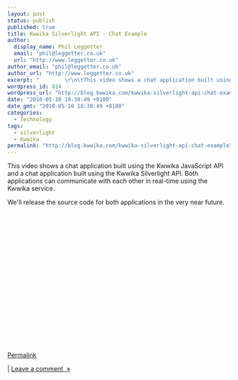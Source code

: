 ```yaml
---
layout: post
status: publish
published: true
title: Kwwika Silverlight API - Chat Example
author:
  display_name: Phil Leggetter
  email: "phil@leggetter.co.uk"
  url: "http://www.leggetter.co.uk"
author_email: "phil@leggetter.co.uk"
author_url: "http://www.leggetter.co.uk"
excerpt: "        \r\n\tThis video shows a chat application built using the Kwwika JavaScript API and a chat application built using the Kwwika Silverlight API. Both applications can communicate with each other in real-time using the Kwwika service.We&#39;ll releas..."
wordpress_id: 824
wordpress_url: "http://blog.kwwika.com/kwwika-silverlight-api-chat-example"
date: "2010-05-10 19:30:49 +0100"
date_gmt: "2010-05-10 18:30:49 +0100"
categories:
  - Technology
tags:
  - silverlight
  - Kwwika
permalink: "http://blog.kwwika.com/kwwika-silverlight-api-chat-example"
---
```


<p>
	This video shows a chat application built using the Kwwika JavaScript API and a chat application built using the Kwwika Silverlight API. Both applications can communicate with each other in real-time using the Kwwika service.
<p />
<div>We&#39;ll release the source code for both applications in the very near future.</div>
<p />
<div><object height="300" width="500"><param name="movie" value="http://www.youtube.com/v/bmkR0tO7WhA&hl=en&fs=1&hd=1" /></param><param name="wmode" value="window" /><param name="allowFullScreen" value="true" /></param><param name="allowscriptaccess" value="always" /></param><embed src="http://www.youtube.com/v/bmkR0tO7WhA&hl=en&fs=1&hd=1" allowfullscreen="true" type="application/x-shockwave-flash" allowscriptaccess="always" wmode="window" height="300" width="500"></embed></object></div></p>
<p><a href="http://blog.kwwika.com/kwwika-silverlight-api-chat-example">Permalink</a> </p>
<p>	| <a href="http://blog.kwwika.com/kwwika-silverlight-api-chat-example#comment">Leave a comment&nbsp;&nbsp;&raquo;</a></p>
